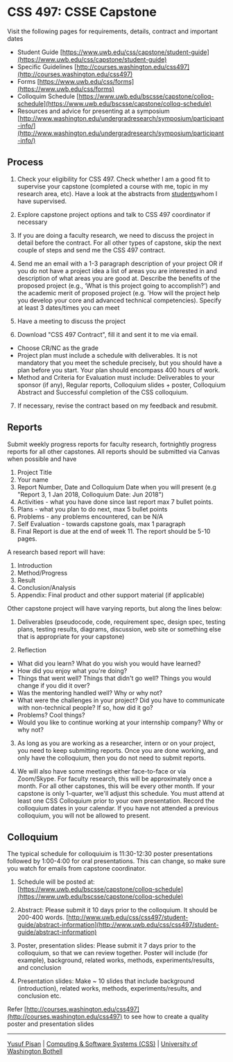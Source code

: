 # CSS 497: CSSE Capstone

Visit the following pages for requirements, details, contract and important dates
- Student Guide [https://www.uwb.edu/css/capstone/student-guide](https://www.uwb.edu/css/capstone/student-guide)
- Specific Guidelines [http://courses.washington.edu/css497](http://courses.washington.edu/css497)
- Forms [https://www.uwb.edu/css/forms](https://www.uwb.edu/css/forms)
- Colloquim Schedule [https://www.uwb.edu/bscsse/capstone/colloq-schedule](https://www.uwb.edu/bscsse/capstone/colloq-schedule)
- Resources and advice for presenting at a symposium [http://www.washington.edu/undergradresearch/symposium/participant-info/](http://www.washington.edu/undergradresearch/symposium/participant-info/)

## Process

1. Check your eligibility for CSS 497. Check whether I am a good fit to supervise your capstone (completed a course with me, topic in my research area, etc). Have a look at the abstracts from [students](./people)whom I have supervised.

2. Explore capstone project options and talk to CSS 497 coordinator if necessary

3. If you are doing a faculty research, we need to discuss the project in detail before the
contract. For all other types of capstone, skip the next couple of steps and send me the
CSS 497 contract.

4. Send me an email with a 1-3 paragraph description of your project OR if you do not have
a project idea a list of areas you are interested in and description of what areas you are
good at. Describe the benefits of the proposed project (e.g., ‘What is this project going to
accomplish?’) and the academic merit of proposed project (e.g. 'How will the project help
you develop your core and advanced technical competencies). Specify at least 3
dates/times you can meet

5. Have a meeting to discuss the project

6. Download "CSS 497 Contract", fill it and sent it to me via email.
- Choose CR/NC as the grade
- Project plan must include a schedule with deliverables. It is not mandatory that
you meet the schedule precisely, but you should have a plan before you start.
Your plan should encompass 400 hours of work.
- Method and Criteria for Evaluation must include: Deliverables to your sponsor (if
any), Regular reports, Colloquium slides + poster, Colloquium Abstract and
Successful completion of the CSS colloquium.

7. If necessary, revise the contract based on my feedback and resubmit.

## Reports

Submit weekly progress reports for faculty research, fortnightly progress reports for all
other capstones. All reports should be submitted via Canvas when possible and have

1. Project Title
2. Your name
3. Report Number, Date and Colloquium Date when you will present
(e.g "Report 3, 1 Jan 2018, Colloquium Date: Jun 2018")
4. Activities - what you have done since last report max 7 bullet points.
5. Plans - what you plan to do next, max 5 bullet points
6. Problems - any problems encountered, can be N/A
7. Self Evaluation - towards capstone goals, max 1 paragraph
2. Final Report is due at the end of week 11. The report should be 5-10 pages.

A research based report will have:
1. Introduction
2. Method/Progress
3. Result
4. Conclusion/Analysis
5. Appendix: Final product and other support material (if applicable)

Other capstone project will have varying reports, but along the lines below:

1. Deliverables (pseudocode, code, requirement spec, design spec, testing
plans, testing results, diagrams, discussion, web site or something else that is appropriate
for your capstone)

2. Reflection
- What did you learn? What do you wish you would have learned?
- How did you enjoy what you're doing?
- Things that went well? Things that didn't go well? Things you would
change if you did it over?
- Was the mentoring handled well? Why or why not?
- What were the challenges in your project? Did you have to communicate with non-technical people? If so, how did it go?
- Problems? Cool things?
- Would you like to continue working at your internship company? Why or why not?

3. As long as you are working as a researcher, intern or on your project, you need to keep
submitting reports. Once you are done working, and only have the colloquium, then you do
not need to submit reports.

4. We will also have some meetings either face-to-face or via Zoom/Skype. For faculty
research, this will be approximately once a month. For all other capstones, this will be every
other month. If your capstone is only 1-quarter, we'll adjust this schedule.
You must attend at least one CSS Colloquium prior to your own presentation. Record the
colloquium dates in your calendar. If you have not attended a previous colloquium, you will not
be allowed to present.

## Colloquium

The typical schedule for colloquiuim is 11:30-12:30 poster presentations followed by 1:00-4:00 for oral presentations. This can change, so make sure you watch for emails from capstone coordinator.

1) Schedule will be posted at: [https://www.uwb.edu/bscsse/capstone/colloq-schedule](https://www.uwb.edu/bscsse/capstone/colloq-schedule)

2) Abstract: Please submit it 10 days prior to the colloquium. It should be 200-400 words. [http://www.uwb.edu/css/css497/student-guide/abstract-information](http://www.uwb.edu/css/css497/student-guide/abstract-information)

3) Poster, presentation slides: Please submit it 7 days prior to the colloquium, so that we can review together. Poster will include (for example), background, related works, methods, experiments/results, and conclusion

4) Presentation slides: Make ~ 10 slides that include background (introduction), related works, methods, experiments/results, and conclusion etc.

Refer [http://courses.washington.edu/css497](http://courses.washington.edu/css497) to see how to create a quality poster and presentation slides


***

[Yusuf Pisan](https://pisanorg.github.io/yusuf/) | [Computing & Software Systems (CSS)](https://www.uwb.edu/css) | [University of Washington Bothell](https://www.uwb.edu/)
